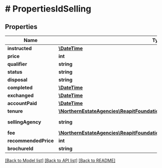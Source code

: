 # # PropertiesIdSelling

## Properties

Name | Type | Description | Notes
------------ | ------------- | ------------- | -------------
**instructed** | [**\DateTime**](\DateTime.md) | The date that the property was marked as for sale | [optional]
**price** | **int** | The marketing price of the property | [optional]
**qualifier** | **string** | The price qualifier (askingPrice/priceOnApplication/guidePrice/offersInRegion/offersOver/offersInExcess/fixedPrice/priceReducedTo) | [optional]
**status** | **string** | The current status of the sale (preAppraisal/valuation/paidValuation/forSale/forSaleUnavailable/underOffer/underOfferUnavailable/reserved/exchanged/completed/soldExternally/withdrawn) | [optional]
**disposal** | **string** | The method used to sell the property (auction/confidential/tender/offersInvited/privateTreaty) | [optional]
**completed** | [**\DateTime**](\DateTime.md) | The date the property sale was completed | [optional]
**exchanged** | [**\DateTime**](\DateTime.md) | The date the property was exchanged | [optional]
**accountPaid** | [**\DateTime**](\DateTime.md) | The date the property account was paid | [optional]
**tenure** | [**\NorthernEstateAgencies\ReapitFoundationsClient\Model\PropertiesIdSellingTenure**](PropertiesIdSellingTenure.md) |  | [optional]
**sellingAgency** | **string** | The selling agency type (marketingForAssociate/clientsOnly/comparable/subAgent/jointSole/jointSoleFeeAvailable/multiple/multipleFeeAvailable/ownToSell/soleSellingRights/soleSellingRightsFeeAvailable/soleAgent/soleAgentFeeAvailable) | [optional]
**fee** | [**\NorthernEstateAgencies\ReapitFoundationsClient\Model\PropertiesIdSellingFee**](PropertiesIdSellingFee.md) |  | [optional]
**recommendedPrice** | **int** | The agent&#39;s recommended asking price | [optional]
**brochureId** | **string** | The unique identifier of the document used for the sales brochure | [optional]

[[Back to Model list]](../../README.md#models) [[Back to API list]](../../README.md#endpoints) [[Back to README]](../../README.md)
